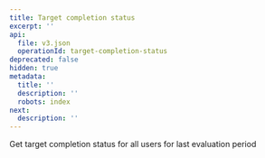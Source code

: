 ```yaml
---
title: Target completion status
excerpt: ''
api:
  file: v3.json
  operationId: target-completion-status
deprecated: false
hidden: true
metadata:
  title: ''
  description: ''
  robots: index
next:
  description: ''
---
```

Get target completion status for all users for last evaluation period